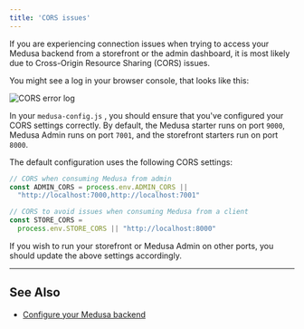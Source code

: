 ```yaml
---
title: 'CORS issues'
---
```


If you are experiencing connection issues when trying to access your Medusa backend from a storefront or the admin dashboard, it is most likely due to Cross-Origin Resource Sharing (CORS) issues.

You might see a log in your browser console, that looks like this:

![CORS error log](https://res.cloudinary.com/dza7lstvk/image/upload/v1668003322/Medusa%20Docs/Other/jnHK115_udgf2n.png)

In your `medusa-config.js` , you should ensure that you've configured your CORS settings correctly. By default, the Medusa starter runs on port `9000`, Medusa Admin runs on port `7001`, and the storefront starters run on port `8000`.

The default configuration uses the following CORS settings:

```js title="medusa-config.js"
// CORS when consuming Medusa from admin
const ADMIN_CORS = process.env.ADMIN_CORS || 
  "http://localhost:7000,http://localhost:7001"

// CORS to avoid issues when consuming Medusa from a client
const STORE_CORS = 
  process.env.STORE_CORS || "http://localhost:8000"
```

If you wish to run your storefront or Medusa Admin on other ports, you should update the above settings accordingly.

---

## See Also

- [Configure your Medusa backend](../references/medusa_config/interfaces/medusa_config.ConfigModule.mdx)
